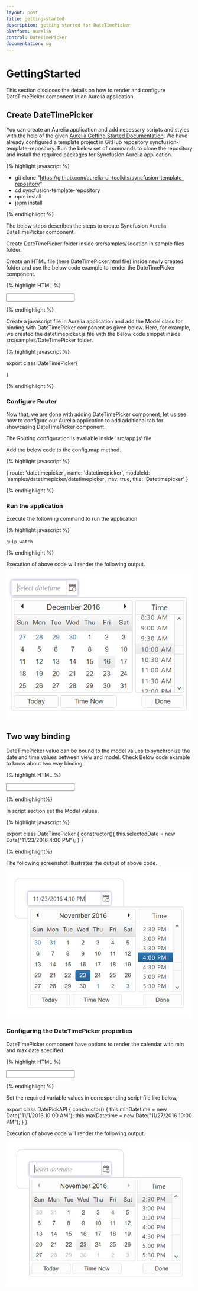 ```yaml
---
layout: post
title: getting-started
description: getting started for DateTimePicker
platform: aurelia
control: DateTimePicker
documentation: ug
---
```


# GettingStarted

This section discloses the details on how to render and configure DateTimePicker component in an Aurelia application.

## Create DateTimePicker 

You can create an Aurelia application and add necessary scripts and styles with the help of the given [Aurelia Getting Started Documentation](https://help.syncfusion.com/aurelia/overview).
We have already configured a template project in GitHub repository syncfusion-template-repository. Run the below set of commands to clone the repository and install the required packages for Syncfusion Aurelia application.

{% highlight javascript %}

*	git clone "https://github.com/aurelia-ui-toolkits/syncfusion-template-repository" 
*	cd syncfusion-template-repository
*	npm install
*	jspm install

{% endhighlight %}

The below steps describes the steps to create Syncfusion Aurelia DateTimePicker component.

Create DateTimePicker folder inside src/samples/ location in sample files folder.

Create an HTML file (here DateTimePicker.html file) inside newly created folder and use the below code example to render the DateTimePicker component.

{% highlight HTML %}

<input id="datetimepick" ej-date-time-picker/>

{% endhighlight %}

Create a javascript file in Aurelia application and add the Model class for binding with DateTimePicker component as given below.
Here, for example, we created the  datetimepicker.js file with the below code snippet inside src/samples/DateTimePicker folder.

{% highlight javascript %}

export class DateTimePicker{

}

{% endhighlight %}

### Configure Router

Now that, we are done with adding DateTimePicker component, let us see how to configure our Aurelia application to add additional tab for showcasing DateTimePicker component.

The Routing configuration is available inside 'src/app.js' file. 

Add the below  code to the config.map method.

{% highlight javascript %}

{ route: 'datetimepicker', name: 'datetimepicker', moduleId: 'samples/datetimepicker/datetimepicker', nav: true, title: 'Datetimepicker' }

{% endhighlight %}

### Run the application

Execute the following command to run the application

{% highlight javascript %}

	gulp watch

{% endhighlight %}

Execution of above code will render the following output.

![](getting-started_images/default.png)   

## Two way binding

DateTimePicker value can be bound to the model values to synchronize the date and time values between view and model. 
Check Below code example to know about two way binding

{% highlight HTML %}

<input id="datepick" ej-date-picker="e-value.two-way:dateValue;"  ></input>      

{% endhighlight%}

In script section set the Model values,

{% highlight javascript %}

export class DateTimePicker {
    constructor(){
        this.selectedDate = new Date("11/23/2016 4:00 PM");
    }
}

{% endhighlight%}

The following screenshot illustrates the output of above code.

![](getting-started_images/datetime.png)  

### Configuring the DateTimePicker properties

DateTimePicker component have options to render the calendar with min and max date specified.

{% highlight HTML %}

<input id="datetimepick" ej-date-time-picker="e-min-date-time.bind: minDatetime; e-max-date-time.bind: maxDatetime;" />        

{% endhighlight %}

Set the required variable values in corresponding script file like below,

export class DatePickAPI {
    constructor() {
      this.minDatetime = new Date("11/1/2016 10:00 AM");
      this.maxDatetime = new Date("11/27/2016 10:00 PM");
     }
}

Execution of above code will render the following output.

![](getting-started_images/minmax.png) 